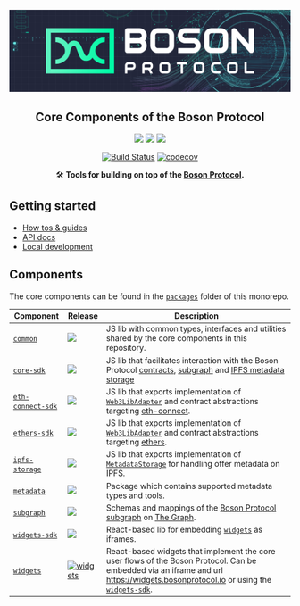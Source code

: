 [![banner](docs/assets/banner.png)](https://bosonprotocol.io)

<h2 align="center">Core Components of the Boson Protocol</h2>

<div align="center">

<a href="">![](https://img.shields.io/badge/license-Apache--2.0-brightgreen?style=flat-square)</a>
<a href="https://discord.com/invite/QSdtKRaap6">![](https://img.shields.io/badge/Chat%20on-Discord-%235766f2?style=flat-square)</a>
<a href="https://twitter.com/BosonProtocol">![](https://img.shields.io/twitter/follow/BosonProtocol?style=social)</a>

<a href="https://github.com/bosonprotocol/core-components/actions/workflows/ci.yaml">[![Build Status](https://github.com/bosonprotocol/core-components/actions/workflows/ci.yaml/badge.svg)](https://github.com/bosonprotocol/core-components/actions/workflows/ci.yaml)</a>
[![codecov](https://codecov.io/gh/bosonprotocol/core-components/branch/main/graph/badge.svg?token=FLAIl8Zov2)](https://codecov.io/gh/bosonprotocol/core-components)

</div align="center">

<div align="center">

🛠️ **Tools for building on top of the [Boson Protocol](https://bosonprotocol.io).**

</div>

## Getting started

- [How tos & guides]()
- [API docs](docs/README.md)
- [Local development](docs/local-development.md)

## Components

The core components can be found in the [`packages`](/packages) folder of this monorepo.

| Component                                                  | Release                                                                                        | Description                                                                                                                                                                                                                                |
| ---------------------------------------------------------- | ---------------------------------------------------------------------------------------------- | ------------------------------------------------------------------------------------------------------------------------------------------------------------------------------------------------------------------------------------------ |
| [`common`](/packages/common/README.md)                     | ![](https://img.shields.io/badge/npm-0.0.0-blue?style=flat-square)                             | JS lib with common types, interfaces and utilities shared by the core components in this repository.                                                                                                                                       |
| [`core-sdk`](/packages/core-sdk/README.md)                 | ![](https://img.shields.io/badge/npm-0.0.0-blue?style=flat-square)                             | JS lib that facilitates interaction with the Boson Protocol [contracts](https://github.com/bosonprotocol/boson-protocol-contracts), [subgraph](/packages/subgraph/README.md) and [IPFS metadata storage](/packages/ipfs-storage/README.md) |
| [`eth-connect-sdk`](/packages/eth-connect-sdk/README.md)   | ![](https://img.shields.io/badge/npm-0.0.0-blue?style=flat-square)                             | JS lib that exports implementation of [`Web3LibAdapter`](/packages/eth-connect-sdk/src/eth-connect-adapter.ts) and contract abstractions targeting [eth-connect](https://github.com/decentraland/eth-connect).                             |
| [`ethers-sdk`](/packages/ethers-sdk/src/ethers-adapter.ts) | ![](https://img.shields.io/badge/npm-0.0.0-blue?style=flat-square)                             | JS lib that exports implementation of [`Web3LibAdapter`](/packages/ethers-sdk/src/ethers-adapter.ts) and contract abstractions targeting [ethers](https://github.com/ethers-io/ethers.js).                                                 |
| [`ipfs-storage`](/packages/ipfs-storage/README.md)         | ![](https://img.shields.io/badge/npm-0.0.0-blue?style=flat-square)                             | JS lib that exports implementation of [`MetadataStorage`](/packages/ipfs-storage/src/ipfs.ts) for handling offer metadata on IPFS.                                                                                                         |
| [`metadata`](/packages/metadata/README.md)                 | ![](https://img.shields.io/badge/npm-0.0.0-blue?style=flat-square)                             | Package which contains supported metadata types and tools.                                                                                                                                                                                 |
| [`subgraph`](/packages/subgraph/README.md)                 | ![](https://img.shields.io/badge/The%20Graph-Hosted-blueviolet?style=flat-square)              | Schemas and mappings of the [Boson Protocol subgraph]() on [The Graph](https://thegraph.com/en/).                                                                                                                                          |
| [`widgets-sdk`](/packages/widgets-sdk/README.md)           | ![](https://img.shields.io/badge/npm-0.0.0-blue?style=flat-square)                             | React-based lib for embedding [`widgets`](/packages/widgets/README.md) as iframes.                                                                                                                                                         |
| [`widgets`](/packages/widgets/README.md)                   | [![widgets](https://img.shields.io/badge/url-widgets-green)](https://widgets.bosonprotocol.io) | React-based widgets that implement the core user flows of the Boson Protocol. Can be embedded via an iframe and url https://widgets.bosonprotocol.io or using the [`widgets-sdk`](/packages/widgets-sdk/README.md).                        |

